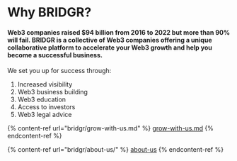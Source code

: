 # Why BRIDGR?

#### Web3 companies raised $94 billion from 2016 to 2022 but more than 90% will fail. BRIDGR is a collective of Web3 companies offering a unique collaborative platform to accelerate your Web3 growth and help you become a successful business.

We set you up for success through:

1. Increased visibility&#x20;
2. Web3 business building
3. Web3 education&#x20;
4. Access to investors&#x20;
5. Web3 legal advice

{% content-ref url="bridgr/grow-with-us.md" %}
[grow-with-us.md](bridgr/grow-with-us.md)
{% endcontent-ref %}

{% content-ref url="bridgr/about-us/" %}
[about-us](bridgr/about-us/)
{% endcontent-ref %}
